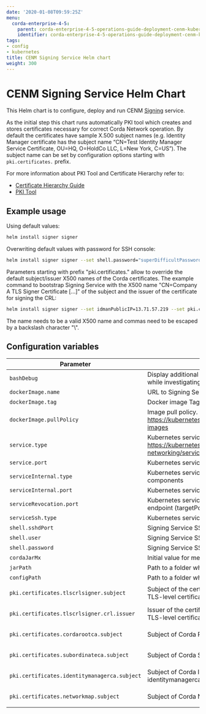```yaml
---
date: '2020-01-08T09:59:25Z'
menu:
  corda-enterprise-4-5:
    parent: corda-enterprise-4-5-operations-guide-deployment-cenm-kubernetes
    identifier: corda-enterprise-4-5-operations-guide-deployment-cenm-kubernetes-signer
tags:
- config
- kubernetes
title: CENM Signing Service Helm chart
weight: 300
---
```


# CENM Signing Service Helm Chart

This Helm chart is to configure, deploy and run CENM [Signing](../../../../cenm/1.3/signing-service.md) service.

As the initial step this chart runs automatically PKI tool which creates and stores certificates necessary for correct Corda Network operation.
By default the certificates have sample X.500 subject names (e.g. Identity Manager certificate has the subject name “CN=Test Identity Manager Service Certificate, OU=HQ, O=HoldCo LLC, L=New York, C=US”). The subject name can be set by configuration options starting with `pki.certificates.` prefix.

For more information about PKI Tool and Certificate Hierarchy refer to:

* [Certificate Hierarchy Guide](../../../../cenm/1.3/pki-guide.md)
* [PKI Tool](../../../../cenm/1.3/pki-tool.md)

## Example usage

Using default values:

```bash
helm install signer signer
```

Overwriting default values with password for SSH console:

```bash
helm install signer signer --set shell.password="superDifficultPassword"
```

Parameters starting with prefix "pki.certificates." allow to override the default subject/issuer X500 names of the Corda certificates.
The example command to bootstrap Signing Service with the X500 name "CN=Company A TLS Signer Certificate [...]" of the subject and the issuer of the certificate for signing the CRL:

```bash
helm install signer signer --set idmanPublicIP=13.71.57.219 --set pki.certificates.tlscrlsigner.subject="CN=Company A TLS Signer Certificate\, OU=HQ\, O=HoldCo LLC\, L=London\, C=UK" --set pki.certificates.tlscrlsigner.crl.issuer="CN=Company A TLS Signer Certificate\, OU=Corda\, O=R3 HoldCo LLC\, L=New York\, C=US"
```

The name needs to be a valid X500 name and commas need to be escaped by a backslash character "\\".

## Configuration variables

| Parameter                                    | Description                                              | Default value         |
| -------------------------------------------- | -------------------------------------------------------- | --------------------- |
| `bashDebug`                                  | Display additional information while running bash scripts (useful while investigating issues) | `false` |
| `dockerImage.name`                           | URL to Signing Service Docker image                     | `acrcenm.azurecr.io/signer/signer` |
| `dockerImage.tag`                            | Docker image Tag | `1.2` |
| `dockerImage.pullPolicy`                     | Image pull policy. Ref.: https://kubernetes.io/docs/concepts/containers/images/#updating-images | `Always` |
| `service.type`                               | Kubernetes service type, https://kubernetes.io/docs/concepts/services-networking/service/#publishing-services-service-types | `LoadBalancer` |
| `service.port`                               | Kubernetes service port/targetPort for external communication | `10000` |
| `serviceInternal.type`                       | Kubernetes service type for internal communication between CENM components | `LoadBalancer` |
| `serviceInternal.port`                       | Kubernetes service port/targetPort | `5052` |
| `serviceRevocation.port`                     | Kubernetes service port to access Identity Manager's revocation endpoint (targetPort) | `5053` |
| `serviceSsh.type`                            | Kubernetes service type to access Signing Service SSH console | `LoadBalancer` |
| `shell.sshdPort`                             | Signing Service SSH port | `2222` |
| `shell.user`                                 | Signing Service SSH user | `signer` |
| `shell.password`                             | Signing Service SSH password | `signerP` |
| `cordaJarMx`                                 | Initial value for memory allocation | `1` |
| `jarPath`                                    | Path to a folder which contains Signing Service `.jar` files | `bin` |
| `configPath`                                 | Path to a folder which contains Signing Service configuration file | `etc` |
| `pki.certificates.tlscrlsigner.subject`      | Subject of the certificate for signing the CRL for the Corda Node’s TLS-level certificate (alias: tlscrlsigner) | `CN=Test TLS Signer Certificate, OU=HQ, O=HoldCo LLC, L=New York, C=US` |
| `pki.certificates.tlscrlsigner.crl.issuer`   | Issuer of the certificate for signing the CRL for the Corda Node’s TLS-level certificate (alias tlscrlsigner) | `CN=Corda TLS Signer Certificate, OU=Corda, O=R3 HoldCo LLC, L=New York, C=US` |
| `pki.certificates.cordarootca.subject`       | Subject of Corda Root certificate (alias: cordarootca) | `CN=Test Root CA Certificate, OU=HQ, O=HoldCo LLC, L=New York, C=US` |
| `pki.certificates.subordinateca.subject`     | Subject of Corda Subordinate certificate (alias: subordinateca) | `CN=Test Subordinate CA Certificate, OU=HQ, O=HoldCo LLC, L=New York, C=US` |
| `pki.certificates.identitymanagerca.subject` | Subject of Corda Identity Manager certificate (alias: identitymanagerca) | `CN=Test Identity Manager Service Certificate, OU=HQ, O=HoldCo LLC, L=New York, C=US` |
| `pki.certificates.networkmap.subject`        | Subject of Corda Network Map certificate (alias: networkmap)  | `CN=Test Network Map Service Certificate, OU=HQ, O=HoldCo LLC, L=New York, C=US` |
